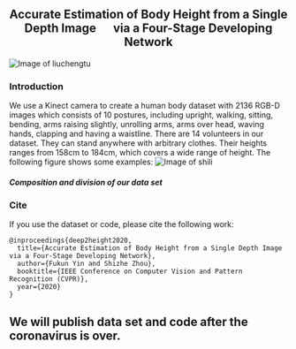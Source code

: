 ## <center> Accurate Estimation of Body Height from a Single Depth Image &#8195; via a Four-Stage Developing Network </center>

![Image of liuchengtu](https://depth2height.github.io/images/1.jpg)
### Introduction
We use a Kinect camera to create a human body dataset with 2136 RGB-D images which consists of 10 postures, including upright, walking, sitting, bending, arms raising slightly, unrolling arms, arms over head, waving hands, clapping and having a waistline. There are 14 volunteers in our dataset. They can stand anywhere with arbitrary clothes. Their heights ranges from 158cm to 184cm, which covers a wide range of height. The following figure shows some examples:
![Image of shili](https://depth2height.github.io/images/2.jpg)
##### Composition and division of our data set

### Cite
If you use the dataset or code, please cite the following work:  
```
@inproceedings{deep2height2020,  
  title={Accurate Estimation of Body Height from a Single Depth Image via a Four-Stage Developing Network},  
  author={Fukun Yin and Shizhe Zhou},  
  booktitle={IEEE Conference on Computer Vision and Pattern Recognition (CVPR)},  
  year={2020}  
}  
```

## We will publish data set and code after the coronavirus is over.
